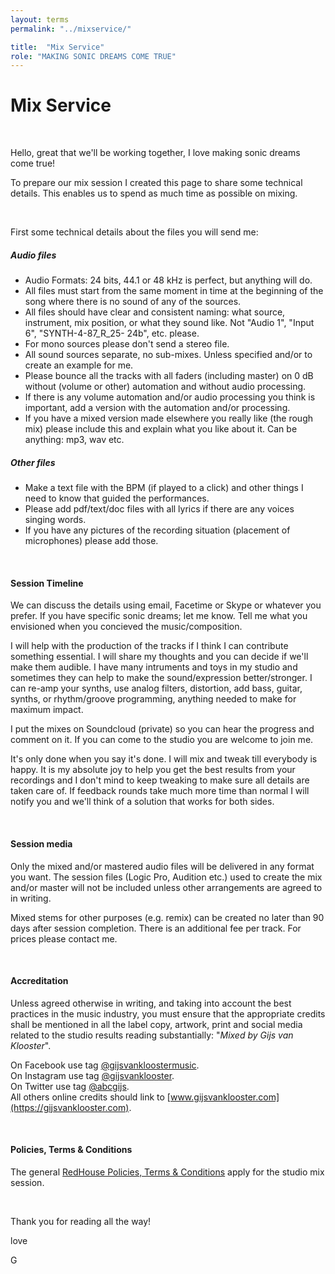 ```yaml
---
layout: terms
permalink: "../mixservice/" 

title:  "Mix Service"
role: "MAKING SONIC DREAMS COME TRUE"
---
```


# Mix Service

<p>&nbsp;</p>

Hello, great that we'll be working together, I love making sonic dreams come true!

To prepare our mix session I created this page to share some technical details. This enables us to spend as much time as possible on mixing.

<p>&nbsp;</p>

First some technical details about the files you will send me:

##### <strong>Audio files</strong>

- Audio Formats: 24 bits, 44.1 or 48 kHz is perfect, but anything will do.
- All files must start from the same moment in time at the beginning of the song where there is no sound of any of the sources.
- All files should have clear and consistent naming: what source, instrument, mix position, or what they sound like. Not "Audio 1", "Input 6", "SYNTH-4-87\_R\_25- 24b", etc. please.
- For mono sources please don't send a stereo file.
- All sound sources separate, no sub-mixes. Unless specified and/or to create an example for me.
- Please bounce all the tracks with all faders (including master) on 0 dB without (volume or other) automation and without audio processing.
- If there is any volume automation and/or audio processing you think is important, add a version with the automation and/or processing.
- If you have a mixed version made elsewhere you really like (the rough mix) please include this and explain what you like about it. Can be anything: mp3, wav etc. 


##### <strong>Other files</strong>

- Make a text file with the BPM (if played to a click) and other things I need to know that guided the performances.
- Please add pdf/text/doc files with all lyrics if there are any voices singing words.
- If you have any pictures of the recording situation (placement of microphones) please add those.

<p>&nbsp;</p>

#### <strong>Session Timeline</strong>
We can discuss the details using email, Facetime or Skype or whatever you prefer. If you have specific sonic dreams; let me know. Tell me what you envisioned when you concieved the music/composition.

I will help with the production of the tracks if I think I can contribute something essential. I will share my thoughts and you can decide if we'll make them audible. I have many intruments and toys in my studio and sometimes they can help to make the sound/expression better/stronger. I can re-amp your synths, use analog filters, distortion, add bass, guitar, synths, or rhythm/groove programming, anything needed to make for maximum impact. 

I put the mixes on Soundcloud (private) so you can hear the progress and comment on it. If you can come to the studio you are welcome to join me.

It's only done when you say it's done. I will mix and tweak till everybody is happy. It is my absolute joy to help you get the best results from your recordings and I don't mind to keep tweaking to make sure all details are taken care of. If feedback rounds take much more time than normal I will notify you and we'll think of a solution that works for both sides.



<p>&nbsp;</p>

#### <strong>Session media</strong>
Only the mixed and/or mastered audio files will be delivered in any format you want. The session files (Logic Pro, Audition etc.) used to create the mix and/or master will not be included unless other arrangements are agreed to in writing.

Mixed stems for other purposes (e.g. remix) can be created no later than 90 days after session completion. There is an additional fee per track. For prices please contact me.

<p>&nbsp;</p>

#### <strong>Accreditation</strong>

Unless agreed otherwise in writing, and taking into account the best practices in the music industry, you must ensure that the appropriate credits shall be mentioned in all the label copy, artwork, print and social media related to the studio results reading substantially: "<em>Mixed by Gijs van Klooster</em>".

On Facebook use tag [@gijsvankloostermusic](https://www.facebook.com/gijsvankloostermusic).<br />
On Instagram use tag [@gijsvanklooster](https://www.instagram.com/gijsvanklooster).<br />
On Twitter use tag [@abcgijs](https://twitter.com/abcgijs).<br />
All others online credits should link to [www.gijsvanklooster.com](https://gijsvanklooster.com).

<p>&nbsp;</p>

#### <strong>Policies, Terms & Conditions</strong>

The general [RedHouse Policies, Terms & Conditions](../terms) apply for the studio mix session.


<p>&nbsp;</p>

Thank you for reading all the way!

love

G
